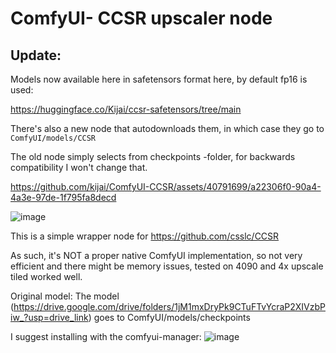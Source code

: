 # ComfyUI- CCSR upscaler node
## Update:

Models now available here in safetensors format here, by default fp16 is used:

https://huggingface.co/Kijai/ccsr-safetensors/tree/main

There's also a new node that autodownloads them, in which case they go to `ComfyUI/models/CCSR`

The old node simply selects from checkpoints -folder, for backwards compatibility I won't change that.

https://github.com/kijai/ComfyUI-CCSR/assets/40791699/a22306f0-90a4-4a3e-97de-1f795fa8decd

![image](https://github.com/kijai/ComfyUI-CCSR/assets/40791699/5ea77221-441d-41b2-8ede-50c4fd1cfa4f)

This is a simple wrapper node for https://github.com/csslc/CCSR

As such, it's NOT a proper native ComfyUI implementation, so not very efficient and there might be memory issues, tested on 4090 and 4x upscale tiled worked well.



Original model:
The model (https://drive.google.com/drive/folders/1jM1mxDryPk9CTuFTvYcraP2XIVzbPiw_?usp=drive_link) goes to ComfyUI/models/checkpoints

I suggest installing with the comfyui-manager:
![image](https://github.com/kijai/ComfyUI-CCSR/assets/40791699/b7214913-4789-4da2-b05a-4ff18e6619b2)

